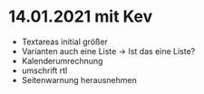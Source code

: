 # 14.01.2021 mit Kev

+ Textareas initial größer
+ Varianten auch eine Liste -> Ist das eine Liste?
+ Kalenderumrechnung
+ umschrift rtl
+ Seitenwarnung herausnehmen